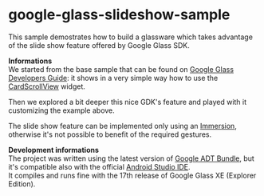 google-glass-slideshow-sample
=============================

This sample demostrates how to build a glassware which takes advantage of the slide show feature offered by Google Glass SDK.

<b>Informations</b>
<br>
We started from the base sample that can be found on <a href="https://developers.google.com/glass/develop/gdk/ui-widgets#scrolling_cards_in_immersions">Google Glass Developers Guide</a>: it shows in a very simple way how to use the <a href="https://developers.google.com/glass/develop/gdk/reference/com/google/android/glass/widget/CardScrollView">CardScrollView</a> widget.

Then we explored a bit deeper this nice GDK's feature and played with it customizing the example above.

The slide show feature can be implemented only using an <a href="https://developers.google.com/glass/develop/gdk/immersions">Immersion</a>, otherwise it's not possible to benefit of  the required gestures.

<b>Development informations</b>
<br>
The project was written using the latest version of <a href="http://developer.android.com/sdk/index.html?hl=sk">Google ADT Bundle</a>, but it's compatible also with the official <a href="http://developer.android.com/sdk/installing/studio.html">Android Studio IDE</a>.
<br>
It compiles and runs fine with the 17th release of Google Glass XE (Explorer Edition).

